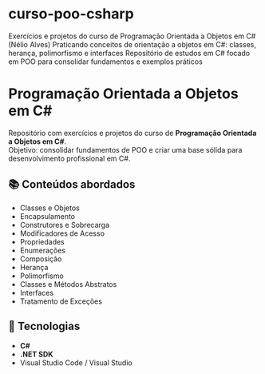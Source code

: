 # curso-poo-csharp
Exercícios e projetos do curso de Programação Orientada a Objetos em C# (Nélio Alves)  Praticando conceitos de orientação a objetos em C#: classes, herança, polimorfismo e interfaces  Repositório de estudos em C# focado em POO para consolidar fundamentos e exemplos práticos

# Programação Orientada a Objetos em C#

Repositório com exercícios e projetos do curso de **Programação Orientada a Objetos em C#**.  
Objetivo: consolidar fundamentos de POO e criar uma base sólida para desenvolvimento profissional em C#.

## 📚 Conteúdos abordados
- Classes e Objetos
- Encapsulamento
- Construtores e Sobrecarga
- Modificadores de Acesso
- Propriedades
- Enumerações
- Composição
- Herança
- Polimorfismo
- Classes e Métodos Abstratos
- Interfaces
- Tratamento de Exceções

## 🚀 Tecnologias
- **C#**
- **.NET SDK**
- Visual Studio Code / Visual Studio
